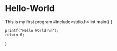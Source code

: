# Hello-World
This is my first program
#include<stdio.h>
int main()
{

    printf("Hello World!\n");
    return 0;


}

